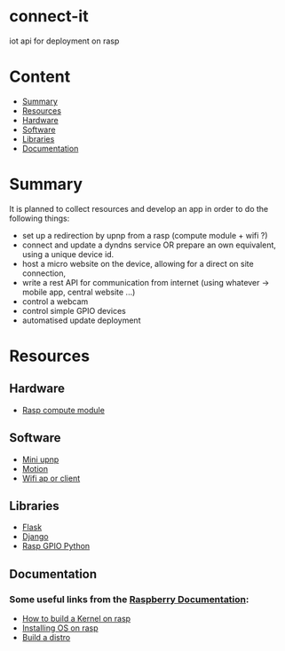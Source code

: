 # connect-it
iot api for deployment on rasp

# Content
* [Summary](#summary)
* [Resources](#resources)
* [Hardware](#hardware)
* [Software](#software)
* [Libraries](#libraries)
* [Documentation](#documentation)

# Summary
It is planned to collect resources and develop an app in order to do the following things:
* set up a redirection by upnp from a rasp (compute module + wifi ?)
* connect and update a dyndns service OR prepare an own equivalent, using a unique device id.
* host a micro website on the device, allowing for a direct on site connection,
* write a rest API for communication from internet (using whatever -> mobile app, central website ...)
* control a webcam
* control simple GPIO devices
* automatised update deployment 

# Resources
## Hardware
* [Rasp compute module](https://www.raspberrypi.org/documentation/hardware/computemodule/README.md)

## Software
* [Mini upnp](http://miniupnp.free.fr/)
* [Motion](https://wiki.debian.org/fr/Motion)
* [Wifi ap or client](https://raspberrypi.stackexchange.com/questions/44184/switch-between-ap-and-client-mode)

## Libraries
* [Flask](http://flask.pocoo.org/)
* [Django](https://www.djangoproject.com/)
* [Rasp GPIO Python](https://pypi.python.org/pypi/RPi.GPIO)

## Documentation
### Some useful links from the [Raspberry Documentation](https://www.raspberrypi.org/documentation/):
* [How to build a Kernel on rasp](https://www.raspberrypi.org/documentation/linux/kernel/building.md)
* [Installing OS on rasp](https://www.raspberrypi.org/documentation/installation/installing-images/README.md)
* [Build a distro](https://sites.google.com/site/openwrtraspi/cook-your-own)
